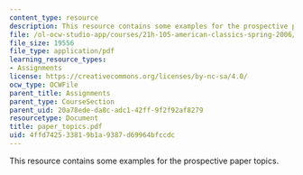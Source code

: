 ```yaml
---
content_type: resource
description: This resource contains some examples for the prospective paper topics.
file: /ol-ocw-studio-app/courses/21h-105-american-classics-spring-2006/4ffd742533819b1a9387d69964bfccdc_paper_topics.pdf
file_size: 19556
file_type: application/pdf
learning_resource_types:
- Assignments
license: https://creativecommons.org/licenses/by-nc-sa/4.0/
ocw_type: OCWFile
parent_title: Assignments
parent_type: CourseSection
parent_uid: 20a78ede-da8c-adc1-42ff-9f2f92af8279
resourcetype: Document
title: paper_topics.pdf
uid: 4ffd7425-3381-9b1a-9387-d69964bfccdc
---
```

This resource contains some examples for the prospective paper topics.